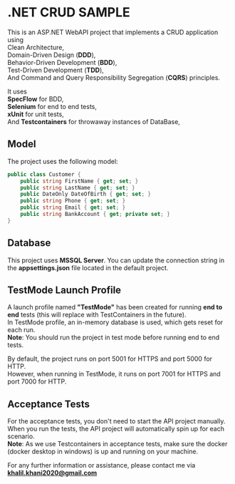 # .NET CRUD SAMPLE

This is an ASP.NET WebAPI project that implements a CRUD application using  
Clean Architecture,  
Domain-Driven Design (**DDD**),  
Behavior-Driven Development (**BDD**),  
Test-Driven Development (**TDD**),  
And Command and Query Responsibility Segregation (**CQRS**) principles.  

It uses  
**SpecFlow** for BDD,  
**Selenium** for end to end tests,  
**xUnit** for unit tests,  
And **Testcontainers** for throwaway instances of DataBase,

## Model

The project uses the following model:

```csharp
public class Customer {
    public string FirstName { get; set; }
    public string LastName { get; set; }
    public DateOnly DateOfBirth { get; set; }
    public string Phone { get; set; }
    public string Email { get; set; }
    public string BankAccount { get; private set; }
}
```

## Database  
This project uses **MSSQL Server**. You can update the connection string in the **appsettings.json** file located in the default project.  

## TestMode Launch Profile  
A launch profile named **"TestMode"** has been created for running **end to end** tests (this will replace with TestContainers in the future).  
In TestMode profile, an in-memory database is used, which gets reset for each run.  
**Note**: You should run the project in test mode before running end to end tests.  

By default, the project runs on port 5001 for HTTPS and port 5000 for HTTP.  
However, when running in TestMode, it runs on port 7001 for HTTPS and port 7000 for HTTP.  

## Acceptance Tests  
For the acceptance tests, you don't need to start the API project manually. When you run the tests, the API project will automatically spin up for each scenario.  
**Note**: As we use Testcontainers in acceptance tests, make sure the docker (docker desktop in windows) is up and running on your machine. 

For any further information or assistance, please contact me via **khalil.khani2020@gmail.com**
